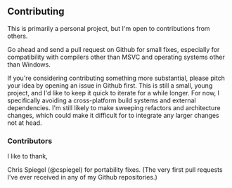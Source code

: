 ## Contributing

This is primarily a personal project, but I'm open to contributions from others.

Go ahead and send a pull request on Github for small fixes, especially for compatibility with compilers other than MSVC and operating systems other than Windows.

If you're considering contributing something more substantial, please pitch your idea by opening an issue in Github first.  This is still a small, young project, and I'd like to keep it quick to iterate for a while longer.  For now, I specifically avoiding a cross-platform build systems and external dependencies.  I'm still likely to make sweeping refactors and architecture changes, which could make it difficult for to integrate any larger changes not at head.

### Contributors

I like to thank,

Chris Spiegel (@cspiegel) for portability fixes.  (The very first pull requests I've ever received in any of my Github repositories.)


